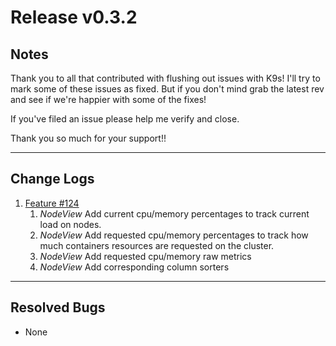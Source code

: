 # Release v0.3.2

## Notes

Thank you to all that contributed with flushing out issues with K9s! I'll try
to mark some of these issues as fixed. But if you don't mind grab the latest
rev and see if we're happier with some of the fixes!

If you've filed an issue please help me verify and close.

Thank you so much for your support!!

---

## Change Logs

1. [Feature #124](https://github.com/kswapd/k12s/issues/124)
   1. *NodeView* Add current cpu/memory percentages to track current load on nodes.
   2. *NodeView* Add requested cpu/memory percentages to track how much containers
     resources are requested on the cluster.
   3. *NodeView* Add requested cpu/memory raw metrics
   4. *NodeView* Add corresponding column sorters


---

## Resolved Bugs

+ None
